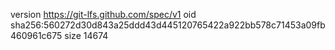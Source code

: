 version https://git-lfs.github.com/spec/v1
oid sha256:560272d30d843a25ddd43d445120765422a922bb578c71453a09fb460961c675
size 14674
